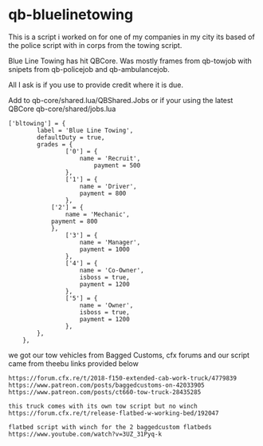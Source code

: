 # qb-bluelinetowing
This is a script i worked on for one of my companies in my city its based of the police script with in corps from the towing script.


Blue Line Towing has hit QBCore.
Was mostly frames from qb-towjob with snipets from qb-policejob and qb-ambulancejob.

All I ask is if you use to provide credit where it is due.




Add to qb-core/shared.lua/QBShared.Jobs
or if your using the latest QBCore qb-core/shared/jobs.lua

	['bltowing'] = {
        	label = 'Blue Line Towing',
        	defaultDuty = true,
        	grades = {
            		['0'] = {
                	    name = 'Recruit',
                            payment = 500
            		},
            		['1'] = {
                	    name = 'Driver',
                	    payment = 800
            		},
	    		['2'] = {
	        	    name = 'Mechanic',
		 	    payment = 800
	    		},
            		['3'] = {
                	    name = 'Manager',
                	    payment = 1000
            		},
            		['4'] = {
                	    name = 'Co-Owner',
                	    isboss = true,
                	    payment = 1200
            		},
            		['5'] = {
                	    name = 'Owner',
                	    isboss = true,
                	    payment = 1200
            		},
        	},
    	},
    
    
we got our tow vehicles from Bagged Customs, cfx forums and our script came from theebu
links provided below
    
    https://forum.cfx.re/t/2018-f150-extended-cab-work-truck/4779839
    https://www.patreon.com/posts/baggedcustoms-on-42033905
    https://www.patreon.com/posts/ct660-tow-truck-28435285
    
    this truck comes with its own tow script but no winch
    https://forum.cfx.re/t/release-flatbed-w-working-bed/192047
    
    flatbed script with winch for the 2 baggedcustom flatbeds
    https://www.youtube.com/watch?v=3UZ_31Pyq-k
    
    
